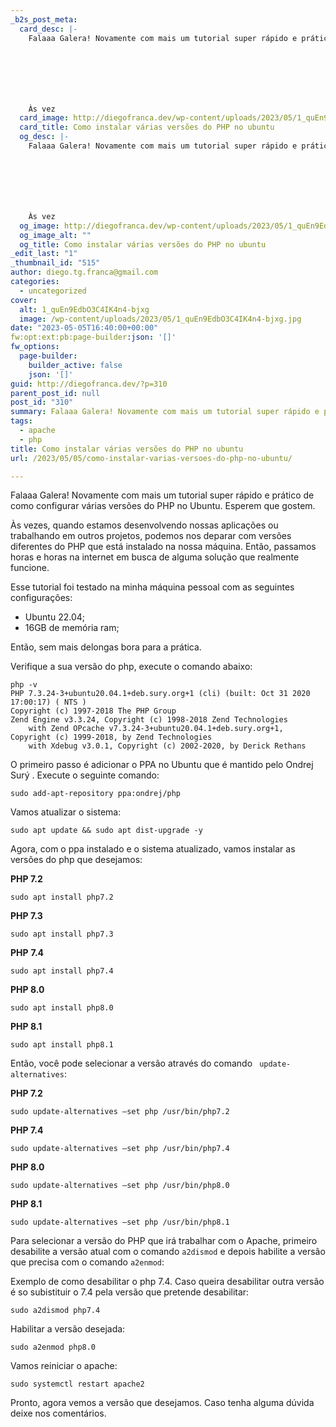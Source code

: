 ```yaml
---
_b2s_post_meta:
  card_desc: |-
    Falaaa Galera! Novamente com mais um tutorial super rápido e prático de como configurar  várias versões do PHP no Ubuntu. Esperem que gostem.







    Às vez
  card_image: http://diegofranca.dev/wp-content/uploads/2023/05/1_quEn9EdbO3C4IK4n4-bjxg.jpg
  card_title: Como instalar várias versões do PHP no ubuntu
  og_desc: |-
    Falaaa Galera! Novamente com mais um tutorial super rápido e prático de como configurar  várias versões do PHP no Ubuntu. Esperem que gostem.







    Às vez
  og_image: http://diegofranca.dev/wp-content/uploads/2023/05/1_quEn9EdbO3C4IK4n4-bjxg.jpg
  og_image_alt: ""
  og_title: Como instalar várias versões do PHP no ubuntu
_edit_last: "1"
_thumbnail_id: "515"
author: diego.tg.franca@gmail.com
categories:
  - uncategorized
cover:
  alt: 1_quEn9EdbO3C4IK4n4-bjxg
  image: /wp-content/uploads/2023/05/1_quEn9EdbO3C4IK4n4-bjxg.jpg
date: "2023-05-05T16:40:00+00:00"
fw:opt:ext:pb:page-builder:json: '[]'
fw_options:
  page-builder:
    builder_active: false
    json: '[]'
guid: http://diegofranca.dev/?p=310
parent_post_id: null
post_id: "310"
summary: Falaaa Galera! Novamente com mais um tutorial super rápido e prático de como configurar várias versões do PHP no Ubuntu. Esperem que gostem.
tags:
  - apache
  - php
title: Como instalar várias versões do PHP no ubuntu
url: /2023/05/05/como-instalar-varias-versoes-do-php-no-ubuntu/

---
```

Falaaa Galera! Novamente com mais um tutorial super rápido e prático de como configurar várias versões do PHP no Ubuntu. Esperem que gostem.

Às vezes, quando estamos desenvolvendo nossas aplicações ou trabalhando em outros projetos, podemos nos deparar com versões diferentes do PHP que está instalado na nossa máquina. Então, passamos horas e horas na internet em busca de alguma solução que realmente funcione.

Esse tutorial foi testado na minha máquina pessoal com as seguintes configurações:

- Ubuntu 22.04;
- 16GB de memória ram;

Então, sem mais delongas bora para a prática.

Verifique a sua versão do php, execute o comando abaixo:

```
php -v
PHP 7.3.24-3+ubuntu20.04.1+deb.sury.org+1 (cli) (built: Oct 31 2020 17:00:17) ( NTS )
Copyright (c) 1997-2018 The PHP Group
Zend Engine v3.3.24, Copyright (c) 1998-2018 Zend Technologies
    with Zend OPcache v7.3.24-3+ubuntu20.04.1+deb.sury.org+1, Copyright (c) 1999-2018, by Zend Technologies
    with Xdebug v3.0.1, Copyright (c) 2002-2020, by Derick Rethans

```

O primeiro passo é adicionar o PPA no Ubuntu que é mantido pelo Ondrej Surý . Execute o seguinte comando:

```
sudo add-apt-repository ppa:ondrej/php
```

Vamos atualizar o sistema:

```
sudo apt update && sudo apt dist-upgrade -y
```

Agora, com o ppa instalado e o sistema atualizado, vamos instalar as versões do php que desejamos:

**PHP 7.2**

```
sudo apt install php7.2
```

**PHP 7.3**

```
sudo apt install php7.3
```

**PHP** **7.4**

```
sudo apt install php7.4
```

**PHP 8.0**

```
sudo apt install php8.0
```

**PHP 8.1**

```
sudo apt install php8.1
```

Então, você pode selecionar a versão através do comando ` update-alternatives`:

**PHP 7.2**

```
sudo update-alternatives –set php /usr/bin/php7.2
```

**PHP 7.4**

```
sudo update-alternatives –set php /usr/bin/php7.4
```

**PHP 8.0**

```
sudo update-alternatives –set php /usr/bin/php8.0
```

**PHP 8.1**

```
sudo update-alternatives –set php /usr/bin/php8.1
```

Para selecionar a versão do PHP que irá trabalhar com o Apache, primeiro desabilite a versão atual com o comando `a2dismod` e depois habilite a versão que precisa com o comando `a2enmod`:

Exemplo de como desabilitar o php 7.4. Caso queira desabilitar outra versão é so subistituir o 7.4 pela versão que pretende desabilitar:

```
sudo a2dismod php7.4
```

Habilitar a versão desejada:

```
sudo a2enmod php8.0
```

Vamos reiniciar o apache:

```
sudo systemctl restart apache2
```

Pronto, agora vemos a versão que desejamos. Caso tenha alguma dúvida deixe nos comentários.
